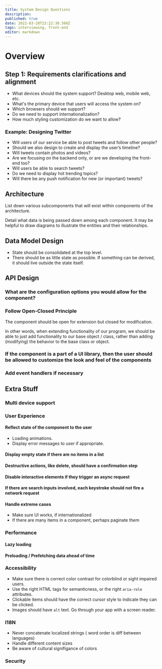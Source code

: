 ```yaml
---
title: System Design Questions
description: 
published: true
date: 2022-03-28T23:22:30.560Z
tags: interviewing, front-end
editor: markdown
---
```


# Overview
## Step 1: Requirements clarifications and alignment
- What devices should the system support? Desktop web, mobile web, etc.
- What's the primary device that users will access the system on?
- Which browsers should we support?
- Do we need to support internationalization?
- How much styling customization do we want to allow?

### Example: Designing Twitter
- Will users of our service be able to post tweets and follow other people?
- Should we also design to create and display the user’s timeline?
- Will tweets contain photos and videos?
- Are we focusing on the backend only, or are we developing the front-end too?
- Will users be able to search tweets?
- Do we need to display hot trending topics?
- Will there be any push notification for new (or important) tweets?
## Architecture
List down various subcomponents that will exist within components of the architecture. 

Detail what data is being passed down among each component. It may be helpful to draw diagrams to illustrate the entities and their relationships.
## Data Model Design
- State should be consolidated at the top level. 
- There should be as little state as possible. If something can be derived, it should live outside the state itself.
## API Design
### What are the configuration options you would allow for the component?
### Follow Open-Closed Principle
The component should be open for extension but closed for modification.

In other words, when extending functionality of our program, we should be able to just add functionality to our base object / class, rather than adding (modifying) the behavior to the base class or object.
### If the component is a part of a UI library, then the user should be allowed to customize the look and feel of the components
### Add event handlers if necessary 
## Extra Stuff
### Multi device support
### User Experience
#### Reflect state of the component to the user
- Loading animations. 
- Display error messages to user if appropriate.
#### Display empty state if there are no items in a list
#### Destructive actions, like delete, should have a confirmation step
#### Disable interactive elements if they trigger an async request
#### If there are search inputs involved, each keystroke should not fire a network request
#### Handle extreme cases
- Make sure UI works, if internationalized
- If there are many items in a component, perhaps paginate them
### Performance
#### Lazy loading
#### Preloading / Prefetching data ahead of time
### Accessibility
- Make sure there is correct color contrast for colorblind or sight impaired users.
- Use the right HTML tags for semanticness, or the right `aria-role` attributes.
- Clickable items should have the correct cursor style to indicate they can be clicked.
- Images should have `alt` text. Go through your app with a screen reader.
### I18N
- Never concatenate localized strings ( word order is diff between languages)
- Handle different content sizes
- Be aware of cultural signifigance of colors
### Security